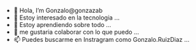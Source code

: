 - 👋 Hola, I’m Gonzalo@gonzazab
- 👀 Estoy interesado en la tecnologia ...
- 🌱 Estoy aprendiendo sobre todo ...
- 💞️ me gustaria colaborar con lo que puedo ...
- 📫 Puedes buscarme en Instragram como Gonzalo.RuizDiaz ...
